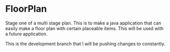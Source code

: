 # FloorPlan
Stage one of a multi stage plan. This is to make a java application that can easily make a floor plan with certain placeable items. This will be used with a future application. 

This is the development branch that I will be pushing changes to constantly.
